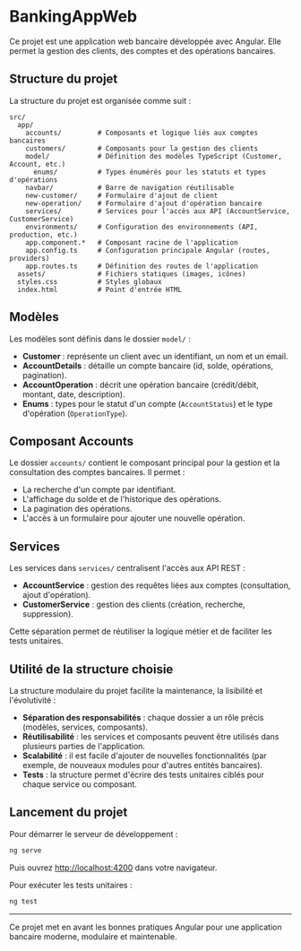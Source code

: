 # BankingAppWeb

Ce projet est une application web bancaire développée avec Angular. Elle permet la gestion des clients, des comptes et des opérations bancaires.

## Structure du projet

La structure du projet est organisée comme suit :

```
src/
  app/
    accounts/         # Composants et logique liés aux comptes bancaires
    customers/        # Composants pour la gestion des clients
    model/            # Définition des modèles TypeScript (Customer, Account, etc.)
      enums/          # Types énumérés pour les statuts et types d'opérations
    navbar/           # Barre de navigation réutilisable
    new-customer/     # Formulaire d'ajout de client
    new-operation/    # Formulaire d'ajout d'opération bancaire
    services/         # Services pour l'accès aux API (AccountService, CustomerService)
    environments/     # Configuration des environnements (API, production, etc.)
    app.component.*   # Composant racine de l'application
    app.config.ts     # Configuration principale Angular (routes, providers)
    app.routes.ts     # Définition des routes de l'application
  assets/             # Fichiers statiques (images, icônes)
  styles.css          # Styles globaux
  index.html          # Point d'entrée HTML
```

## Modèles

Les modèles sont définis dans le dossier `model/` :

- **Customer** : représente un client avec un identifiant, un nom et un email.
- **AccountDetails** : détaille un compte bancaire (id, solde, opérations, pagination).
- **AccountOperation** : décrit une opération bancaire (crédit/débit, montant, date, description).
- **Enums** : types pour le statut d'un compte (`AccountStatus`) et le type d'opération (`OperationType`).

## Composant Accounts

Le dossier `accounts/` contient le composant principal pour la gestion et la consultation des comptes bancaires. Il permet :

- La recherche d'un compte par identifiant.
- L'affichage du solde et de l'historique des opérations.
- La pagination des opérations.
- L'accès à un formulaire pour ajouter une nouvelle opération.

## Services

Les services dans `services/` centralisent l'accès aux API REST :

- **AccountService** : gestion des requêtes liées aux comptes (consultation, ajout d'opération).
- **CustomerService** : gestion des clients (création, recherche, suppression).

Cette séparation permet de réutiliser la logique métier et de faciliter les tests unitaires.

## Utilité de la structure choisie

La structure modulaire du projet facilite la maintenance, la lisibilité et l'évolutivité :

- **Séparation des responsabilités** : chaque dossier a un rôle précis (modèles, services, composants).
- **Réutilisabilité** : les services et composants peuvent être utilisés dans plusieurs parties de l'application.
- **Scalabilité** : il est facile d'ajouter de nouvelles fonctionnalités (par exemple, de nouveaux modules pour d'autres entités bancaires).
- **Tests** : la structure permet d'écrire des tests unitaires ciblés pour chaque service ou composant.

## Lancement du projet

Pour démarrer le serveur de développement :

```bash
ng serve
```

Puis ouvrez [http://localhost:4200](http://localhost:4200) dans votre navigateur.

Pour exécuter les tests unitaires :

```bash
ng test
```

---

Ce projet met en avant les bonnes pratiques Angular pour une application bancaire moderne, modulaire et maintenable.
